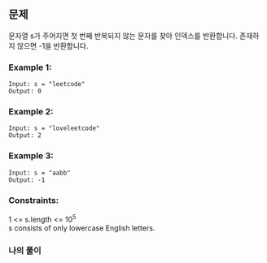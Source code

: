 ## 문제

문자열 s가 주어지면 첫 번째 반복되지 않는 문자를 찾아 인덱스를 반환합니다. 존재하지 않으면 -1을 반환합니다.


### Example 1:
```
Input: s = "leetcode"
Output: 0
```

### Example 2:
```
Input: s = "loveleetcode"
Output: 2
```

### Example 3:
```
Input: s = "aabb"
Output: -1
```

### Constraints:

1 <= s.length <= 10<sup>5</sup> <br/>
s consists of only lowercase English letters.

### 나의 풀이

```javascript

```
